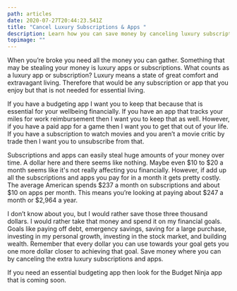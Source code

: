 ```yaml
---
path: articles
date: 2020-07-27T20:44:23.541Z
title: "Cancel Luxury Subscriptions & Apps "
description: Learn how you can save money by canceling luxury subscriptions and apps
topimage: ""
---
```

<!--StartFragment-->

When you’re broke you need all the money you can gather. Something that may be stealing your money is luxury apps or subscriptions. What counts as a luxury app or subscription? Luxury means a state of great comfort and extravagant living. Therefore that would be any subscription or app that you enjoy but that is not needed for essential living.

If you have a budgeting app I want you to keep that because that is essential for your wellbeing financially. If you have an app that tracks your miles for work reimbursement then I want you to keep that as well. However, if you have a paid app for a game then I want you to get that out of your life. If you have a subscription to watch movies and you aren’t a movie critic by trade then I want you to unsubscribe from that.

Subscriptions and apps can easily steal huge amounts of your money over time. A dollar here and there seems like nothing. Maybe even $10 to $20 a month seems like it's not really affecting you financially. However, if add up all the subscriptions and apps you pay for in a month it gets pretty costly. The average American spends $237 a month on subscriptions and about $10 on apps per month. This means you’re looking at paying about $247 a month or $2,964 a year.

I don’t know about you, but I would rather save those three thousand dollars. I would rather take that money and spend it on my financial goals. Goals like paying off debt, emergency savings, saving for a large purchase, investing in my personal growth, investing in the stock market, and building wealth. Remember that every dollar you can use towards your goal gets you one more dollar closer to achieving that goal. Save money where you can by canceling the extra luxury subscriptions and apps.

If you need an essential budgeting app then look for the Budget Ninja app that is coming soon. 

<!--EndFragment-->